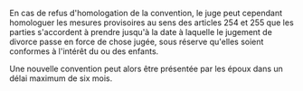   
En cas de refus d'homologation de la convention, le juge peut cependant homologuer les mesures provisoires au sens des articles 254 et 255 que les parties s'accordent à prendre jusqu'à la date à laquelle le jugement de divorce passe en force de chose jugée, sous réserve qu'elles soient conformes à l'intérêt du ou des enfants.   

  
Une nouvelle convention peut alors être présentée par les époux dans un délai maximum de six mois.  
